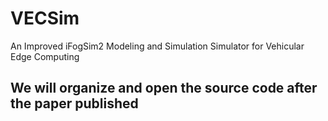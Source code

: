 # VECSim
An Improved iFogSim2 Modeling and Simulation Simulator for Vehicular Edge Computing
##  We will organize and open the source code after the paper published

